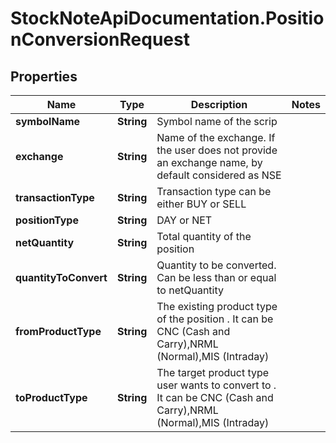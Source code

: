 # StockNoteApiDocumentation.PositionConversionRequest

## Properties
Name | Type | Description | Notes
------------ | ------------- | ------------- | -------------
**symbolName** | **String** | Symbol name of the scrip | 
**exchange** | **String** | Name of the exchange. If the user does not provide an exchange name, by default considered as NSE | 
**transactionType** | **String** | Transaction type can be either BUY or SELL | 
**positionType** | **String** | DAY  or NET  | 
**netQuantity** | **String** | Total quantity of the position | 
**quantityToConvert** | **String** | Quantity to be converted. Can be less than or equal to netQuantity | 
**fromProductType** | **String** | The existing product type of the position . It can be CNC (Cash and Carry),NRML (Normal),MIS (Intraday) | 
**toProductType** | **String** | The target product type user wants to convert to . It can be CNC (Cash and Carry),NRML (Normal),MIS (Intraday) | 


